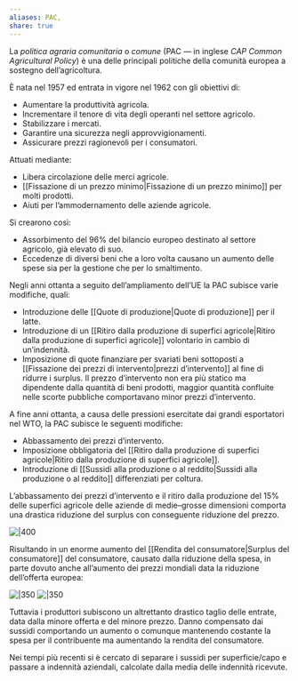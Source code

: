 ```yaml
---
aliases: PAC,
share: true
---
```

La *politica agraria comunitaria* o *comune* (PAC — in inglese *CAP* *Common Agricultural Policy*) è una delle principali politiche della comunità europea a sostegno dell’agricoltura.

È nata nel 1957 ed entrata in vigore nel 1962 con gli obiettivi di:
- Aumentare la produttività agricola.
- Incrementare il tenore di vita degli operanti nel settore agricolo.
- Stabilizzare i mercati.
- Garantire una sicurezza negli approvvigionamenti.
- Assicurare prezzi ragionevoli per i consumatori.

Attuati mediante:
- Libera circolazione delle merci agricole.
- [[Fissazione di un prezzo minimo|Fissazione di un prezzo minimo]] per molti prodotti.
- Aiuti per l’ammodernamento delle aziende agricole.

Si crearono così:
- Assorbimento del 96% del bilancio europeo destinato al settore agricolo, già elevato di suo.
- Eccedenze di diversi beni che a loro volta causano un aumento delle spese sia per la gestione che per lo smaltimento.

Negli anni ottanta a seguito dell’ampliamento dell’UE la PAC subisce varie modifiche, quali:
- Introduzione delle [[Quote di produzione|Quote di produzione]] per il latte.
- Introduzione di un [[Ritiro dalla produzione di superfici agricole|Ritiro dalla produzione di superfici agricole]] volontario in cambio di un’indennità.
- Imposizione di quote finanziare per svariati beni sottoposti a [[Fissazione dei prezzi di intervento|prezzi d’intervento]] al fine di ridurre i surplus. Il prezzo d’intervento non era più statico ma dipendente dalla quantità di beni prodotti, maggior quantità confluite nelle scorte pubbliche comportavano minor prezzi d’intervento.

A fine anni ottanta, a causa delle pressioni esercitate dai grandi esportatori nel WTO, la PAC subisce le seguenti modifiche:
- Abbassamento dei prezzi d’intervento.
- Imposizione obbligatoria del [[Ritiro dalla produzione di superfici agricole|Ritiro dalla produzione di superfici agricole]].
- Introduzione di [[Sussidi alla produzione o al reddito|Sussidi alla produzione o al reddito]] differenziati per coltura.

L’abbassamento dei prezzi d’intervento e il ritiro dalla produzione del 15% delle superfici agricole delle aziende di medie–grosse dimensioni comporta una drastica riduzione del surplus con conseguente riduzione del prezzo.

![|400](545feb1c75024af2b4b6116c4f7f19b8_MD5%201.png)

Risultando in un enorme aumento del [[Rendita del consumatore|Surplus del consumatore]] del consumatore, causato dalla riduzione della spesa, in parte dovuto anche all’aumento dei prezzi mondiali data la riduzione dell’offerta europea:

![|350](10612636636f05625dab6d1e251c8edc_MD5%201.png)
![|350](590dc1d7d362a9a4dbdcb2f591d5a419_MD5%201.png)

Tuttavia i produttori subiscono un altrettanto drastico taglio delle entrate, data dalla minore offerta e del minore prezzo. Danno compensato dai sussidi comportando un aumento o comunque mantenendo costante la spesa per il contribuente ma aumentando la rendita del consumatore.

Nei tempi più recenti si è cercato di separare i sussidi per superficie/capo e passare a indennità aziendali, calcolate dalla media delle indennità ricevute.